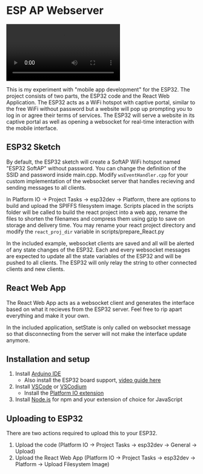 # ESP AP Webserver

![Demo Video](https://github.com/h9419/ESP_AP_Webserver/tree/master/demo/demo.webm)

This is my experiment with "mobile app development" for the ESP32. The project consists of two parts, the ESP32 code and the React Web Application. The ESP32 acts as a WiFi hotspot with captive portal, similar to the free WiFi without password but a website will pop up prompting you to log in or agree their terms of services. The ESP32 will serve a website in its captive portal as well as opening a websocket for real-time interaction with the mobile interface.

## ESP32 Sketch

By default, the ESP32 sketch will create a SoftAP WiFi hotspot named "ESP32 SoftAP" without password. You can change the definition of the SSID and password inside main.cpp. Modify `wsEventHandler.cpp` for your custom implementation of the websocket server that handles recieving and sending messages to all clients.

In Platform IO -> Project Tasks -> esp32dev -> Platform, there are options to build and upload the SPIFFS filesystem image. Scripts placed in the scripts folder will be called to build the react project into a web app, rename the files to shorten the filenames and compress them using gzip to save on storage and delivery time. You may rename your react project directory and modify the `react_proj_dir` variable in scripts/prepare_React.py

In the included example, websocket clients are saved and all will be alerted of any state changes of the ESP32. Each and every websocket messages are expected to update all the state variables of the ESP32 and will be pushed to all clients. The ESP32 will only relay the string to other connected clients and new clients.

## React Web App

The React Web App acts as a websocket client and generates the interface based on what it recieves from the ESP32 server. Feel free to rip apart everything and make it your own.

In the included application, setState is only called on websocket message so that disconnecting from the server will not make the interface update anymore.

## Installation and setup

1. Install [Arduino IDE](https://www.arduino.cc/en/software)
    * Also install the ESP32 board support, [video guide here](https://youtu.be/mBaS3YnqDaU)
2. Install [VSCode](https://code.visualstudio.com/) or [VSCodium](https://vscodium.com/)
    * Install the [Platform IO extension](https://platformio.org/install/ide?install=vscode)
3. Install [Node.js](https://nodejs.org/en/) for npm and your extension of choice for JavaScript

## Uploading to ESP32

There are two actions required to upload this to your ESP32.

1. Upload the code (Platform IO -> Project Tasks -> esp32dev -> General -> Upload)
2. Upload the React Web App (Platform IO -> Project Tasks -> esp32dev -> Platform -> Upload Filesystem Image)